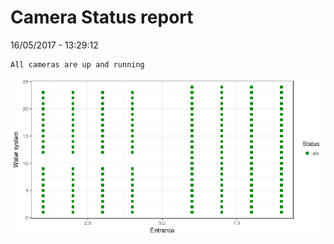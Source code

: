 Camera Status report
================
16/05/2017 - 13:29:12

    All cameras are up and running

![](camreport_files/figure-markdown_github/unnamed-chunk-2-1.png)
